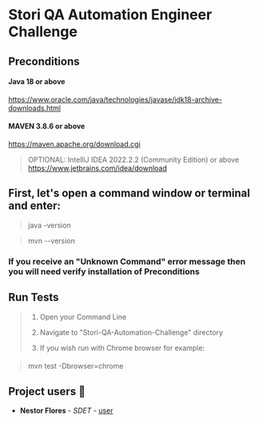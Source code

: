 # Stori QA Automation Engineer Challenge

## Preconditions

#### Java 18 or above
https://www.oracle.com/java/technologies/javase/jdk18-archive-downloads.html
#### MAVEN 3.8.6 or above
https://maven.apache.org/download.cgi

> OPTIONAL: IntelliJ IDEA 2022.2.2 (Community Edition) or above
> https://www.jetbrains.com/idea/download
## 

## First, let's open a command window or terminal and enter:
> java -version

> mvn --version

### If you receive an "Unknown Command" error message then you will need verify installation of Preconditions


## Run Tests
> 1. Open your Command Line 
> 
> 2. Navigate to "Stori-QA-Automation-Challenge" directory
> 
> 3. If you wish run with Chrome browser for example: 
####
> mvn test -Dbrowser=chrome
##

## Project users 👥

* **Nestor Flores** - *SDET* - [user](https://github.com/wilux)